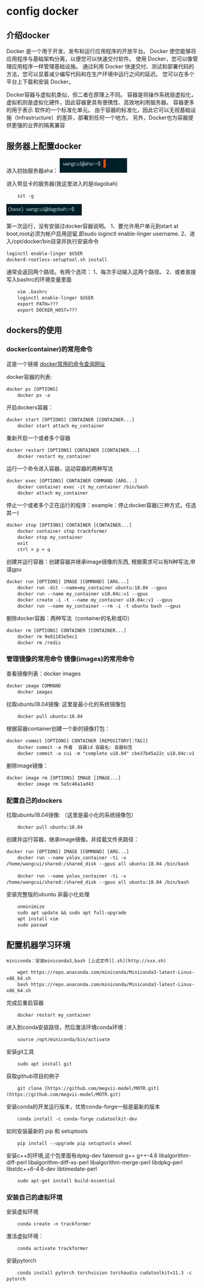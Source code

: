 
# config docker


## 介绍docker
Docker 是一个用于开发、发布和运行应用程序的开放平台。
Docker 使您能够将应用程序与基础架构分离，以便您可以快速交付软件。
使用 Docker，您可以像管理应用程序一样管理基础设施。
通过利用 Docker 快速交付、测试和部署代码的方法，您可以显着减少编写代码和在生产环境中运行之间的延迟。
您可以在多个平台上下载和安装 Docker。


Docker容器与虚拟机类似，但二者在原理上不同。
容器是将操作系统层虚拟化，虚拟机则是虚拟化硬件，因此容器更具有便携性、高效地利用服务器。 
容器更多的用于表示 软件的一个标准化单元。
由于容器的标准化，因此它可以无视基础设施（Infrastructure）的差异，部署到任何一个地方。
另外，Docker也为容器提供更强的业界的隔离兼容




## 服务器上配置docker
进入初始服务器aha：
![](../mpi_server/pics/docker/service_Initial.png)

进入带显卡的服务器(我这里进入的是dagobah)

```shell
    sit -g
```
![](../mpi_server/pics/docker/service_dagobah.png)


第一次运行，没有安装过docker容器说明。
    1、要允许用户单元到start at boot,root必须为帐户启用逗留,即sudo loginctl enable-linger username.
    2、进入/opt/docker/bin目录并执行安装命令

```shell
loginctl enable-linger $USER
dockerd-rootless-setuptool.sh install
```


通常会返回两个路径。有两个选项：
    1、每次手动输入这两个路径。
    2、或者直接写入bashrc的环境变量里面

```shell script
    vim .bashrc
    loginctl enable-linger $USER
    export PATH=???
    export DOCKER_HOST=???
```



## dockers的使用

### docker(container)的常用命令
这是一个链接 [docker常用的命令查询网址](https://docs.docker.com/engine/reference/commandline/run/)


docker容器的列表: 
```shell script
docker ps [OPTIONS]
    docker ps -a
```

开启dockers容器：
```shell script
docker start [OPTIONS] CONTAINER [CONTAINER...]
    docker start attach my_container
```



重新开启一个或者多个容器
```shell script
docker restart [OPTIONS] CONTAINER [CONTAINER...]
    docker restart my_container
```



运行一个命令进入容器，运动容器的两种写法
```shell script
docker exec [OPTIONS] CONTAINER COMMAND [ARG...]
    docker container exec -it my_container /bin/bash    
    docker attach my_container
```


停止一个或者多个正在运行的程序：example：停止docker容器(三种方式，任选其一)
```shell script
docker stop [OPTIONS] CONTAINER [CONTAINER...]
    docker container stop trackformer
    docker stop my_container
    exit
    ctrl + p + q
```



创建并运行容器：创建容器并继承image镜像的东西, 根据需求可以有N种写法,申请gpu
```shell script
docker run [OPTIONS] IMAGE [COMMAND] [ARG...]
    docker run -dit --name=my_container ubuntu:18.04 --gpus
    docker run --name my_container u18.04c:v1 --gpus
    docker create -i -t --name my_container u18.04c:v1 --gpus
    docker run --name my_container --rm -i -t ubuntu bash --gpus
```



删除docker容器：两种写法（container的名称或ID）
```shell script
docker rm [OPTIONS] CONTAINER [CONTAINER...]
    docker rm 9e81183e5ec1
    docker rm /redis
```


### 管理镜像的常用命令 镜像(images)的常用命令

查看镜像列表：docker images
```shell script
docker image COMMAND
    docker images
```



拉取ubuntu18.04镜像: 这里是最小化的系统镜像包
```shell script
    docker pull ubuntu:18.04
```


根据容器container创建一个新的镜像打包：
 
```shell script
docker commit [OPTIONS] CONTAINER [REPOSITORY[:TAG]]
    docker commit -a 作者  容器id 容器名: 容器标签
    docker commit -a cui -m "complete u18.04" cbe37b45a22c u18.04c:v1
```
 

删除image镜像：
```shell script
docker image rm [OPTIONS] IMAGE [IMAGE...]
    docker image rm 5a5c46a1ad43
```




### 配置自己的dockers

拉取ubuntu18.04镜像:  （这里是最小化的系统镜像包）
```shell script
    docker pull ubuntu:18.04
```

创建并运行容器，继承image镜像。并挂载文件夹路径： 
```shell script
docker run [OPTIONS] IMAGE [COMMAND] [ARG...]
    docker run --name yolox_container -ti -v /home/wangcui/shared:/shared_disk --gpus all ubuntu:18.04 /bin/bash 

    docker run --name yolox_container -ti -v /home/wangcui/shared:/shared_disk --gpus all ubuntu:18.04 /bin/bash 
```

安装完整版的ubuntu
非最小化处理 
```shell script
    unminimize
    sudo apt update && sudo apt full-upgrade
    apt install vim
    sudo passwd
```

## 配置机器学习环境
    miniconda：安装miniconda3,bash [上述文件][.sh](http://xxx.sh)
```shell script
    wget https://repo.anaconda.com/miniconda/Miniconda3-latest-Linux-x86_64.sh
    bash https://repo.anaconda.com/miniconda/Miniconda3-latest-Linux-x86_64.sh
```

完成后重启容器
```shell script
    docker restart my_container
```

进入到conda安装路径，然后激活环境conda环境：
```shell script
    source /opt/miniconda/bin/activate
```




安装git工具
```shell script
    sudo apt install git
```

获取github项目的例子
```shell script
    git clone [https://github.com/megvii-model/MOTR.git](https://github.com/megvii-model/MOTR.git)
```

安装conda的开发运行版本，优势conda-forge一般是最新的版本
```shell script
    conda install -c conda-forge cudatoolkit-dev
```

如何安装最新的 pip 和 setuptools
```shell script
    pip install --upgrade pip setuptools wheel
```

安装c++的环境,这个包里面有dpkg-dev fakeroot g++ g++-4.6 
    libalgorithm-diff-perl 
    libalgorithm-diff-xs-perl libalgorithm-merge-perl
    libdpkg-perl libstdc++6-4.6-dev libtimedate-perl
  
```shell script
    sudo apt-get install build-essential
```




### 安装自己的虚拟环境


安装虚拟环境
```shell script
    conda create -n trackformer
```


激活虚拟环境：
```shell script
    conda activate trackformer
```

安装pytorch
```shell script
    conda install pytorch torchvision torchaudio cudatoolkit=11.3 -c pytorch
```

